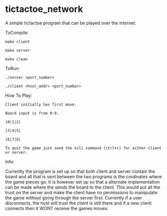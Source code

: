 # tictactoe_network
A simple tictactoe program that can be played over the internet.

ToCompile:
    
    make client
  
    make server
  
    make clean
  

ToRun:

    ./server <port_number>
  
    ./client <host_addr> <port_number>
  

How To Play:

    Client initially has first move.
  
    Board input is from 0-9.
  
    |0|1|2|
  
    |3|4|5|
  
    |6|7|8|
  
    To quit the game just send the kill command (ctrl+c) for either client or server.
  

Info:

  Currently the program is set up so that both client and server contain the board
  and all that is sent between the two programs is the cordinates where the game pieces
  go. It is however set up so that a alternate implementation can be made where the 
  sends the board to the client. This would put all the trust on the server and make
  the client have no permissions to manipulate the game without going through the
  server first.
  Currently if a user disconnects, the host will trust the client is still there 
  and if a new client connects then it WONT receive the games moves.
